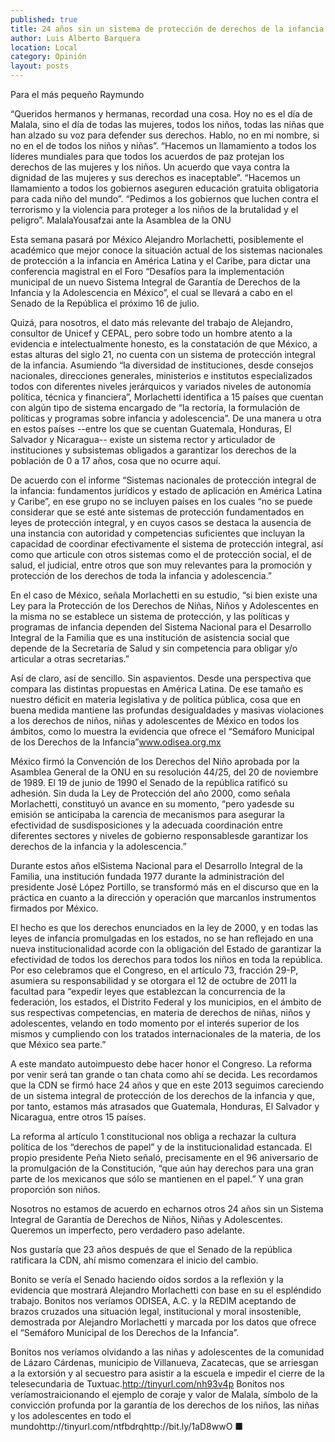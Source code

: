 ```yaml
---
published: true
title: 24 años sin un sistema de protección de derechos de la infancia
author: Luis Alberto Barquera
location: Local
category: Opinión
layout: posts
---
```


Para el más pequeño Raymundo

“Queridos hermanos y hermanas, recordad una cosa. Hoy no es el día de Malala, sino el día de todas las mujeres, todos los niños, todas las niñas que han alzado su voz para defender sus derechos. Hablo, no en mi nombre, si no en el de todos los niños y niñas”.
“Hacemos un llamamiento a todos los líderes mundiales para que todos los acuerdos de paz protejan los derechos de las mujeres y los niños. Un acuerdo que vaya contra la dignidad de las mujeres y sus derechos es inaceptable”.
“Hacemos un llamamiento a todos los gobiernos aseguren educación gratuita obligatoria para cada niño del mundo”.
“Pedimos a los gobiernos que luchen contra el terrorismo y la violencia para proteger a los niños de la brutalidad y el peligro”.
MalalaYousafzai ante la Asamblea de la ONU

Esta semana pasará por México Alejandro Morlachetti, posiblemente el académico que mejor conoce la situación actual de los sistemas nacionales de protección a la infancia en América Latina y el Caribe, para dictar una conferencia magistral en el Foro “Desafíos para la implementación municipal de un nuevo Sistema Integral de Garantía de Derechos de la Infancia y la Adolescencia en México”, el cual se llevará a cabo en el Senado de la República el próximo 16 de julio.

Quizá, para nosotros, el dato más relevante del trabajo de Alejandro, consultor de Unicef y CEPAL, pero sobre todo un hombre atento a la evidencia e intelectualmente honesto, es la constatación de que México, a estas alturas del siglo 21, no cuenta con un sistema de protección integral de la infancia.
Asumiendo “la diversidad de instituciones, desde consejos nacionales, direcciones generales, ministerios e institutos especializados todos con diferentes niveles jerárquicos y variados niveles de autonomía política, técnica y financiera”, Morlachetti identifica a 15 países que cuentan con algún tipo de sistema encargado de “la rectoría, la formulación de políticas y programas sobre infancia y adolescencia”.  De una manera u otra en estos países --entre los que se cuentan Guatemala, Honduras, El Salvador y Nicaragua-- existe un sistema rector y articulador de instituciones y subsistemas obligados a garantizar los derechos de la población de 0 a 17 años, cosa que no ocurre aquí.

De acuerdo con el informe “Sistemas nacionales de protección integral de la infancia: fundamentos jurídicos y estado de aplicación en América Latina y Caribe”, en ese grupo no se incluyen países en los cuales “no se puede considerar que se esté ante sistemas de protección fundamentados en leyes de protección integral, y en cuyos casos se destaca la ausencia de una instancia con autoridad y competencias suficientes que incluyan la capacidad de coordinar efectivamente el sistema de protección integral, así como que articule con otros sistemas como el de protección social, el de salud, el judicial, entre otros que son muy relevantes para la promoción y protección de los derechos de toda la infancia y adolescencia.”

En el caso de México, señala Morlachetti en su estudio, “si bien existe una Ley para la Protección de los Derechos de Niñas, Niños y Adolescentes en la misma no se establece un sistema de protección, y las políticas y programas de infancia dependen del Sistema Nacional para el Desarrollo Integral de la Familia que es una institución de asistencia social que depende de la Secretaría de Salud y sin competencia para obligar y/o articular a otras secretarias.”

Así de claro, así de sencillo. Sin aspavientos. Desde una perspectiva que compara las distintas propuestas en América Latina. De ese tamaño es nuestro déficit en materia legislativa y de política pública, cosa que en buena medida mantiene las profundas desigualdades y masivas violaciones a los derechos de niños, niñas y adolescentes de México en todos los ámbitos, como lo muestra la evidencia que ofrece el “Semáforo Municipal de los Derechos de la Infancia”www.odisea.org.mx

México firmó la Convención de los Derechos del Niño aprobada por la Asamblea General de la ONU en su resolución 44/25, del 20 de noviembre de 1989. El 19 de junio de 1990 el Senado de la república ratificó su adhesión.
Sin duda la Ley de Protección del año 2000, como señala Morlachetti, constituyó un avance en su momento, “pero yadesde su emisión se anticipaba la carencia de mecanismos para asegurar la efectividad de susdisposiciones y la adecuada coordinación entre diferentes sectores y niveles de gobierno responsablesde garantizar los derechos de la infancia y la adolescencia.”

Durante estos años elSistema Nacional para el Desarrollo Integral de la Familia, una institución fundada 1977 durante la administración del presidente José López Portillo, se transformó más en el discurso que en la práctica en cuanto a la dirección y operación que marcanlos instrumentos firmados por México. 

El hecho es que los derechos enunciados en la ley de 2000, y en todas las leyes de infancia promulgadas en los estados, no se han reflejado en una nueva institucionalidad acorde con la obligación del Estado de garantizar la efectividad de todos los derechos para todos los niños en toda la república.
Por eso celebramos que el Congreso, en el artículo 73, fracción 29-P, asumiera su responsabilidad y se otorgara el 12 de octubre de 2011 la facultad para “expedir leyes que establezcan la concurrencia de la federación, los estados, el Distrito Federal y los municipios, en el ámbito de sus respectivas competencias, en materia de derechos de niñas, niños y adolescentes, velando en todo momento por el interés superior de los mismos y cumpliendo con los tratados internacionales de la materia, de los que México sea parte.”

A este mandato autoimpuesto debe hacer honor el Congreso. La reforma por venir será tan grande o tan chata como ahí se decida. Les recordamos que la CDN se firmó hace 24 años y que en este 2013 seguimos careciendo de un sistema integral de protección de los derechos de la infancia y que, por tanto, estamos más atrasados que Guatemala, Honduras, El Salvador y Nicaragua, entre otros 15 países.

La reforma al artículo 1 constitucional nos obliga a rechazar la cultura política de los “derechos de papel” y de la institucionalidad estancada. El propio presidente Peña Nieto señaló, precisamente en el 96 aniversario de la promulgación de la Constitución, “que aún hay derechos para una gran parte de los mexicanos que sólo se mantienen en el papel.” Y una gran proporción son niños.

Nosotros no estamos de acuerdo en echarnos otros 24 años sin un Sistema Integral de Garantía de Derechos de Niños, Niñas y Adolescentes.
Queremos un imperfecto, pero verdadero paso adelante.

Nos gustaría que 23 años después de que el Senado de la república ratificara la CDN, ahí mismo comenzara el inicio del cambio.

Bonito se vería el Senado haciendo oídos sordos a la reflexión y la evidencia que mostrará Alejandro Morlachetti con base en su el espléndido trabajo. 
Bonitos nos veríamos ODISEA, A.C. y la REDIM aceptando de brazos cruzados una situación legal, institucional y moral insostenible, demostrada por Alejandro Morlachetti y marcada por los datos que ofrece el “Semáforo Municipal de los Derechos de la Infancia”. 

Bonitos nos veríamos olvidando a las niñas y adolescentes de la comunidad de Lázaro Cárdenas, municipio de Villanueva, Zacatecas, que se arriesgan a la extorsión y al secuestro para asistir a la escuela e impedir el cierre de la telesecundaria de Tuxtuac.http://tinyurl.com/nh93v4p
Bonitos nos veríamostraicionando el ejemplo de coraje y valor de Malala, símbolo de la convicción profunda por la garantía de los derechos de los niños, las niñas y los adolescentes en todo el mundohttp://tinyurl.com/ntfbdrqhttp://bit.ly/1aD8wwO ■

